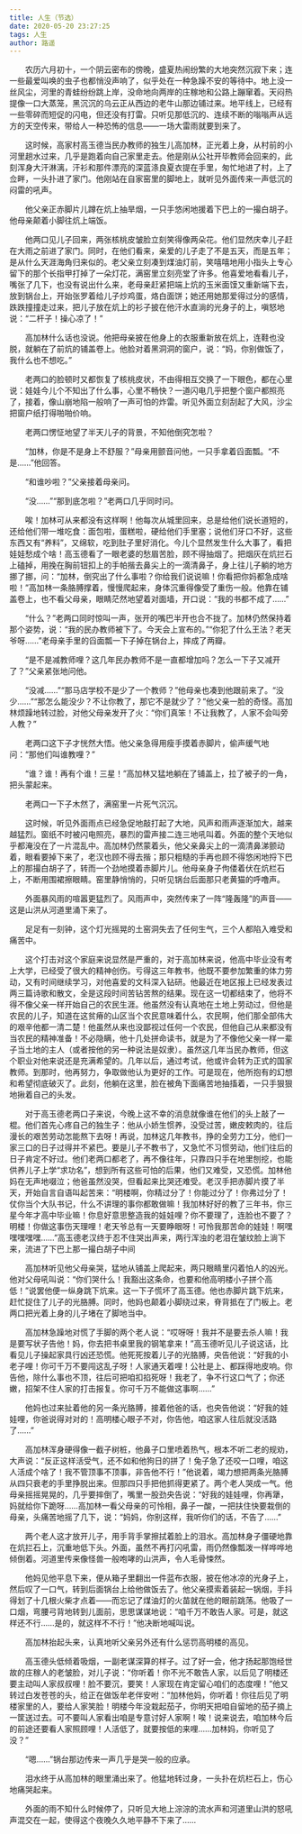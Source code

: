```yaml
---
title: 人生（节选）
date: 2020-05-20 23:27:25
tags: 人生
author: 路遥
---
```


　　农历六月初十，一个阴云密布的傍晚，盛夏热闹纷繁的大地突然沉寂下来；连一些最爱叫唤的虫子也都悄没声响了，似乎处在一种急躁不安的等待中。地上没一丝风尘，河里的青蛙纷纷跳上岸，没命地向两岸的庄稼地和公路上蹦窜着。天闷热提像一口大蒸笼，黑沉沉的乌云正从西边的老牛山那边铺过来。地平线上，已经有一些零碎而短促的闪电，但还没有打雷。只听见那低沉的、连续不断的嗡嗡声从远方的天空传来，带给人一种恐怖的信息——一场大雷雨就要到来了。

　　这时候，高家村高玉德当民办教师的独生儿高加林，正光着上身，从村前的小河里趟水过来，几乎是跑着向自己家里走去。他是刚从公社开毕教师会回来的，此刻浑身大汗淋漓，汗衫和那件漂亮的深蓝涤良夏衣提在手里，匆忙地进了村，上了佥畔，一头扑进了家门。他刚站在自家窑里的脚地上，就听见外面传来一声低沉的闷雷的吼声。

　　他父亲正赤脚片儿蹲在炕上抽旱烟，一只手悠闲地援着下巴上的一撮白胡子。他母亲颠着小脚往炕上端饭。

　　他两口见儿子回来，两张核桃皮皱脸立刻笑得像两朵花。他们显然庆幸儿子赶在大雨之前进了家门。同时，在他们看来，亲爱的儿子走了不是五天，而是五年；是从什么天涯海角归来似的。老父亲立刻凑到煤油灯前，笑嘻嘻地用小指头上专心留下的那个长指甲打掉了一朵灯花，满窑里立刻亮堂了许多。他喜爱地看看儿子，嘴张了几下，也没有说出什么来，老母亲赶紧把端上炕的玉米面馍又重新端下去，放到锅台上，开始张罗着给儿子炒鸡蛋，烙白面饼；她还用她那爱得过分的感情，跌跌撞撞走过来，把儿子放在炕上的衫子披在他汗水直淌的光身子的上，嗔怒地说：“二杆子！操心凉了！”

　　高加林什么话也没说。他把母亲披在他身上的衣服重新放在炕上，连鞋也没脱，就躺在了前炕的铺盖卷上。他脸对着黑洞洞的窗户，说：“妈，你别做饭了，我什么也不想吃。”

　　老两口的脸顿时又都恢复了核桃皮状，不由得相互交换了一下眼色，都在心里说：娃娃今儿个不知出了什么事，心里不畅快？一道闪电几乎把整个窗户都照亮了，接着，像山崩地陷一般响了一声可怕的炸雷。听见外面立刻刮起了大风，沙尘把窗户纸打得啪啪价响。

　　老两口愣怔地望了半天儿子的背景，不知他倒究怎啦？

　　“加林，你是不是身上不舒服？”母亲用颤音问他，一只手拿着舀面瓢。“不是……”他回答。

　　“和谁吵啦？”父亲接着母亲问。

　　“没……”“那到底怎啦？”老两口几乎同时问。

　　唉！加林可从来都没有这样啊！他每次从城里回来，总是给他们说长道短的，还给他们带一堆吃食：面包啦，蛋糕啦，硬给他们手里塞；说他们牙口不好，这些东西又有“养料”，又绵软，吃到肚子里好消化。今儿个显然发生什么大事了，看把娃娃愁成个啥！高玉德看了一眼老婆的愁眉苦脸，顾不得抽烟了。把烟灰在炕拦石上磕掉，用挽在胸前钮扣上的手帕揩去鼻尖上的一滴清鼻子，身上往儿子躺的地方挪了挪，问：“加林，倒究出了什么事啦？你给我们说说嘛！你看把你妈都急成啥啦！”高加林一条胳膊撑着，慢慢爬起来，身体沉重得像受了重伤一般。他靠在铺盖卷上，也不看父母亲，眼睛茫然地望着对面墙，开口说：“我的书都不成了……”

　　“什么？”老两口同时惊叫一声，张开的嘴巴半开也合不拢了。加林仍然保持着那个姿势，说：“我的民办教师被下了。今天会上宣布的。”“你犯了什么王法？老天爷呀……”老母亲手里的舀面瓢一下子掉在锅台上，摔成了两瓣。

　　“是不是减教师哩？这几年民办教师不是一直都增加吗？怎么一下子又减开了？”父亲紧张地问他。

　　“没减……”“那马店学校不是少了一个教师？”他母亲也凑到他跟前来了。“没少……”“那怎么能没少？不让你教了，那它不是就少了？”他父亲一脸的奇怪。高加林烦躁地转过脸，对他父母亲发开了火：“你们真笨！不让我教了，人家不会叫旁人教？”

　　老两口这下子才恍然大悟。他父亲急得用瘦手摸着赤脚片，偷声缓气地问：“那他们叫谁教哩？”

　　“谁？谁！再有个谁！三星！”高加林又猛地躺在了铺盖上，拉了被子的一角，把头蒙起来。

　　老两口一下子木然了，满窑里一片死气沉沉。

　　这时候，听见外面雨点已经急促地敲打起了大地，风声和雨声逐渐加大，越来越猛烈。窗纸不时被闪电照亮，暴烈的雷声接二连三地吼叫着。外面的整个天地似乎都淹没在了一片混乱中。高加林仍然蒙着头，他父亲鼻尖上的一滴清鼻涕颤动着，眼看要掉下来了，老汉也顾不得去揩；那只粗糙的手再也顾不得悠闲地捋下巴上的那撮白胡子了，转而一个劲地摸着赤脚片儿。他母亲身子佝偻着伏在炕栏石上，不断用围裙擦眼睛。窑里静悄悄的，只听见锅台后面那只老黄猫的呼噜声。

　　外面暴风雨的喧嚣更猛烈了。风雨声中，突然传来了一阵“隆轰隆”的声音——这是山洪从河道里涌下来了。

　　足足有一刻钟，这个灯光摇晃的土窑洞失去了任何生气，三个人都陷入难受和痛苦中。

　　这个打击对这个家庭来说显然是严重的，对于高加林来说，他高中毕业没有考上大学，已经受了很大的精神创伤。亏得这三年教书，他既不要参加繁重的体力劳动，又有时间继续学习，对他喜爱的文科深入钻研。他最近在地区报上已经发表过两三篇诗歌和散文，全是这段时间苦钻苦熬的结果。现在这一切都结束了，他将不得不像父亲一样开始自己的农民生涯。他虽然没有认真地在土地上劳动过，但他是农民的儿子，知道在这贫瘠的山区当个农民意味着什么，农民啊，他们那全部伟大的艰辛他都一清二楚！他虽然从来也没鄙视过任何一个农民，但他自己从来都没有当农民的精神准备！不必隐瞒，他十几处拼命读书，就是为了不像他父亲一样一辈子当土地的主人（或者按他的另一种说法是奴隶）。虽然这几年当民办教师，但这个职业对他来说还是充满希望的。几年以后，通过考试，他或许会转为正式的国家教师。到那时，他再努力，争取做他认为更好的工作。可是现在，他所抱有的幻想和希望彻底破灭了。此刻，他躺在这里，脸在被角下面痛苦地抽搐着，一只手狠狠地揪着自己的头发。

　　对于高玉德老两口子来说，今晚上这不幸的消息就像谁在他们的头上敲了一棍。他们首先心疼自己的独生子：他从小娇生惯养，没受过苦，嫩皮敕肉的，往后漫长的艰苦劳动怎能熬下去呀！再说，加林这几年教书，挣的全劳力工分，他们一家三口的日子过得并不紧巴。要是儿子不教书了，又急忙不习惯劳动，他们往后的日子肯定不好过。他们老两口都老了，再不像往年，只靠四只手在地里刨挖，也能供养儿子上学“求功名”，想到所有这些可怕的后果，他们又难受，又恐慌。加林他妈在无声地啜泣；他爸虽然没哭，但看起来比哭还难受。老汉手把赤脚片摸了半天，开始自言自语叫起苦来：“明楼啊，你精过分了！你能过分了！你弗过分了！仗你当个大队书记，什么不讲理的事你都敢做嘛！我加林好好的教了三年书，你三星今年才高中毕业嘛！你息好意思整造我的娃娃哩？你不要理了，连脸也不要了？明楼！你做这事伤天理哩！老天爷总有一天要睁眼呀！可怜我那苦命的娃娃！啊嘿嘿嘿嘿嘿……”高玉德老汉终于忍不住哭出声来，两行浑浊的老泪在皱纹脸上淌下来，流进了下巴上那一撮白胡子中间

　　高加林听见他父母亲哭，猛地从铺盖上爬起来，两只眼睛里闪着怕人的凶光。他对父母吼叫说：“你们哭什么！我豁出这条命，也要和他高明楼小子拼个高低！”说罢他便一纵身跳下炕来。这一下子慌坏了高玉德。他也赤脚片跳下炕来，赶忙捉住了儿子的光胳膊。同时，他妈也颠着小脚绕过来，脊背抵在了门板上。老两口把光着上身的儿子堵在了脚地当中。

　　高加林急躁地对慌了手脚的两个老人说：“哎呀呀！我并不是要去杀人嘛！我是要写状子告他！妈，你去把书桌里我的钢笔拿来！”高玉德听见儿子说这话，比看见儿子操起家具行凶还恐慌。他死死按着儿子的光胳膊，央告他说：“好我的小老子哩！你可千万不要闯这乱子呀！人家通天着哩！公社是上、都踩得地皮响。你告他，除什么事也不顶，往后可把咱扣掐死呀！我老了，争不行这口气了；你还嫩，招架不住人家的打击报复。你可千万不能做这事啊……”

　　他妈也过来扯着他的另一条光胳膊，接着他爸的话，也央告他说：“好我的娃娃哩，你爸说得对对的！高明楼心眼子不对，你告他，咱这家人往后就没活路了……”

　　高加林浑身硬得像一截子树桩，他鼻子口里喷着热气，根本不听二老的规劝，大声说：“反正这样活受气，还不如和他狗日的拼了！兔子急了还咬一口哩，咱这人活成个啥了！我不管顶事不顶事，非告他不行！”他说着，竭力想把两条光胳膊从四只衰老的手里挣脱出来。但那四只手把他抓得更紧了。两个老人哭成一气。他母亲摇摇晃晃的，几乎要摔倒了，嘴里一股劲央告说：“好我的娃娃哩，你再犟，妈就给你下跪呀……高加林一看父母亲的可怜相，鼻子一酸，一把扶住快要栽倒的母亲，头痛苦地摇了几下，说：“妈妈，你别这样，我听你们的话，不告了……”

　　两个老人这才放开儿子，用手背手掌擦拭着脸上的泪水。高加林身子僵硬地靠在炕拦石上，沉重地低下头。外面，虽然不再打闪吼雷，雨仍然像瓢泼一样哗哗地倾倒着。河道里传来像怪兽一般咆哮的山洪声，令人毛骨悚然。

　　他妈见他平息下来，便从箱子里翻出一件蓝布衣服，披在他冰凉的光身子上，然后叹了一口气，转到后面锅台上给他做饭去了。他父亲摸索着装起一锅烟，手抖得划了十几根火柴才点着——而忘记了煤油灯的火苗就在他的眼前跳荡。他吸了一口烟，弯腰弓背地转到儿面前，思思谋谋地说：“咱千万不敢告人家。可是，就这样还不行……是的，就这样不不行！”他决断地喊叫说。

　　高加林抬起头来，认真地听父亲另外还有什么惩罚高明楼的高见。

　　高玉德头低倾着吸烟，一副老谋深算的样子。过了好一会，他才扬起那饱经世故的庄稼人的老皱脸，对儿子说：“你听着！你不光不敢告人家，以后见了明楼还要主动叫人家叔叔哩！脸不要沉，要笑！人家现在肯定留心咱们的态度哩！”他又转过白发苍苍的头，给正在做饭牟老伴安咐：“加林他妈，你听着！你往后见了明楼家里的人，要给人家笑脸！明楼今年没栽起茄子，你明天把咱自留地的茄子摘上一筐送过去。可不要叫人家看出咱是专意讨好人家啊！唉！说来说去，咱加林今后的前途还要看人家照顾哩！人活低了，就要按低的来哩……加林妈，你听见了没？”

　　“嗯……”锅台那边传来一声几乎是哭一般的应承。

　　泪水终于从高加林的眼里涌出来了。他猛地转过身，一头扑在炕栏石上，伤心地痛哭起来。

　　外面的雨不知什么时候停了，只听见大地上淙淙的流水声和河道里山洪的怒吼声混交在一起，使得这个夜晚久久地平静不下来了……